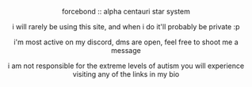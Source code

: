 <p align="center">
forcebond :: alpha centauri star system
</p>

<p align="center">
i will rarely be using this site, and when i do it'll probably be private :p 
</p>

<p align="center">
i'm most active on my discord, dms are open, feel free to shoot me a message
</p>
<p align="center">
i am not responsible for the extreme levels of autism you will experience visiting any of the links in my bio
</p>

